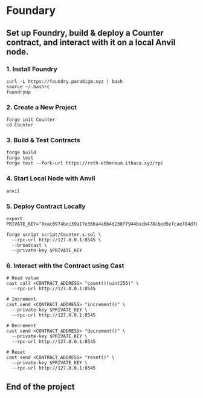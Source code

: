 # Foundary 

## Set up Foundry, build & deploy a Counter contract, and interact with it on a local Anvil node.

### 1. Install Foundry
```shell
curl -L https://foundry.paradigm.xyz | bash
source ~/.bashrc
foundryup
```

### 2. Create a New Project
```shell
forge init Counter
cd Counter
```

### 3. Build & Test Contracts
```shell
forge build
forge test
forge test --fork-url https://reth-ethereum.ithaca.xyz/rpc
```

### 4. Start Local Node with Anvil
```shell
anvil
```
### 5. Deploy Contract Locally
```shell
export PRIVATE_KEY="0xac0974bec39a17e36ba4a6b4d238ff944bacb478cbed5efcae784d7bf4f2ff80"

forge script script/Counter.s.sol \
  --rpc-url http://127.0.0.1:8545 \
  --broadcast \
  --private-key $PRIVATE_KEY
```
### 6. Interact with the Contract using Cast

```shell
# Read value
cast call <CONTRACT_ADDRESS> "count()(uint256)" \
  --rpc-url http://127.0.0.1:8545

# Increment
cast send <CONTRACT_ADDRESS> "increment()" \
  --private-key $PRIVATE_KEY \
  --rpc-url http://127.0.0.1:8545

# Decrement
cast send <CONTRACT_ADDRESS> "decrement()" \
  --private-key $PRIVATE_KEY \
  --rpc-url http://127.0.0.1:8545

# Reset
cast send <CONTRACT_ADDRESS> "reset()" \
  --private-key $PRIVATE_KEY \
  --rpc-url http://127.0.0.1:8545
```

## End of the project 

